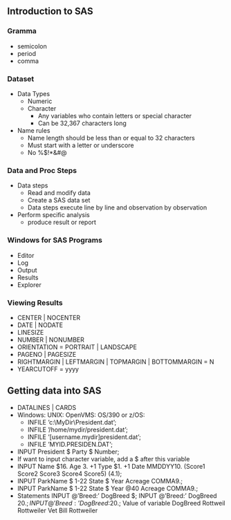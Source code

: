## Introduction to SAS
### Gramma
- semicolon
- period
- comma
### Dataset
- Data Types
  - Numeric
  - Character
    - Any variables who contain letters or special character
    - Can be 32,367 characters long
- Name rules
  - Name length should be less than or equal to 32 characters
  - Must start with a letter or underscore
  - No %$!*&#@
### Data and Proc Steps
  - Data steps
    - Read and modify data
    - Create a SAS data set
    - Data steps execute line by line and observation by observation
  - Perform specific analysis
    - produce result or report
### Windows for SAS Programs
- Editor
- Log
- Output
- Results
- Explorer
### Viewing Results
- CENTER | NOCENTER
- DATE | NODATE
- LINESIZE
- NUMBER | NONUMBER
- ORIENTATION = PORTRAIT | LANDSCAPE
- PAGENO | PAGESIZE
- RIGHTMARGIN | LEFTMARGIN | TOPMARGIN | BOTTOMMARGIN = N
- YEARCUTOFF = yyyy

## Getting data into SAS
- DATALINES | CARDS
- Windows: UNIX: OpenVMS: OS/390 or z/OS:
  - INFILE ’c:\MyDir\President.dat’;
  - INFILE ’/home/mydir/president.dat’;
  - INFILE ’[username.mydir]president.dat’;
  - INFILE ’MYID.PRESIDEN.DAT’;
- INPUT President $ Party $ Number;
- If want to input character variable, add a $ after this variable
- INPUT Name $16. Age 3. +1 Type $1. +1 Date MMDDYY10.
(Score1 Score2 Score3 Score4 Score5) (4.1);
- INPUT ParkName $ 1-22 State $ Year Acreage COMMA9.;
- INPUT ParkName $ 1-22 State $ Year @40 Acreage COMMA9.;
- Statements
INPUT @’Breed:’ DogBreed $; 
INPUT @’Breed:’ DogBreed $20.; 
INPUT @’Breed:’ DogBreed :$20.;
Value of variable DogBreed
Rottweil
Rottweiler Vet Bill Rottweiler
